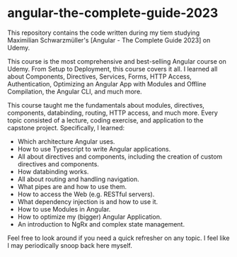 # angular-the-complete-guide-2023

This repository contains the code written during my tiem studying Maximilian Schwarzmüller's [Angular - The Complete Guide 2023] on Udemy.

This course is the most comprehensive and best-selling Angular course on Udemy.  From Setup to Deployment, this course covers it all.  I learned all about Components, Directives, Services, Forms, HTTP Access, Authentication, Optimizing an Angular App with Modules and Offline Compilation, the Angular CLI, and much more.

This course taught me the fundamentals about modules, directives, components, databinding, routing, HTTP access, and much more.  Every topic consisted of a lecture, coding exercise, and application to the capstone project.  Specifically, I learned:

* Which architecture Angular uses.
* How to use Typescript to write Angular applications.
* All about directives and components, including the creation of custom directives and components.
* How databinding works.
* All about routing and handling navigation.
* What pipes are and how to use them.
* How to access the Web (e.g. RESTful servers).
* What dependency injection is and how to use it.
* How to use Modules in Angular.
* How to optimize my (bigger) Angular Application.
* An introduction to NgRx and complex state management.

Feel free to look around if you need a quick refresher on any topic.  I feel like I may periodically snoop back here myself.

